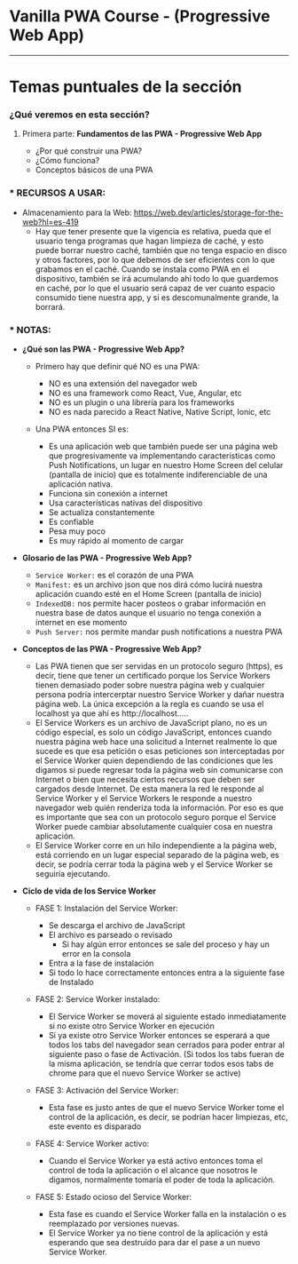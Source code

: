 # Vanilla PWA Course - (Progressive Web App)

---

# Temas puntuales de la sección

### ¿Qué veremos en esta sección?

1. Primera parte: **Fundamentos de las PWA - Progressive Web App**

   - ¿Por qué construir una PWA?
   - ¿Cómo funciona?
   - Conceptos básicos de una PWA

### \* RECURSOS A USAR:

- Almacenamiento para la Web: https://web.dev/articles/storage-for-the-web?hl=es-419
  - Hay que tener presente que la vigencia es relativa, pueda que el usuario tenga programas que hagan limpieza de caché, y esto puede borrar nuestro caché, también que no tenga espacio en disco y otros factores, por lo que debemos de ser eficientes con lo que grabamos en el caché. Cuando se instala como PWA en el dispositivo, también se irá acumulando ahí todo lo que guardemos en caché, por lo que el usuario será capaz de ver cuanto espacio consumido tiene nuestra app, y si es descomunalmente grande, la borrará.

### \* NOTAS:

- **¿Qué son las PWA - Progressive Web App?**

  - Primero hay que definir qué NO es una PWA:

    - NO es una extensión del navegador web
    - NO es una framework como React, Vue, Angular, etc
    - NO es un plugin o una librería para los frameworks
    - NO es nada parecido a React Native, Native Script, Ionic, etc

  - Una PWA entonces SI es:

    - Es una aplicación web que también puede ser una página web que progresivamente va implementando características como Push Notifications, un lugar en nuestro Home Screen del celular (pantalla de inicio) que es totalmente indiferenciable de una aplicación nativa.
    - Funciona sin conexión a internet
    - Usa características nativas del dispositivo
    - Se actualiza constantemente
    - Es confiable
    - Pesa muy poco
    - Es muy rápido al momento de cargar

- **Glosario de las PWA - Progressive Web App?**

  - `Service Worker:` es el corazón de una PWA
  - `Manifest:` es un archivo json que nos dirá cómo lucirá nuestra aplicación cuando esté en el Home Screen (pantalla de inicio)
  - `IndexedDB:` nos permite hacer posteos o grabar información en nuestra base de datos aunque el usuario no tenga conexión a internet en ese momento
  - `Push Server:` nos permite mandar push notifications a nuestra PWA

- **Conceptos de las PWA - Progressive Web App?**

  - Las PWA tienen que ser servidas en un protocolo seguro (https), es decir, tiene que tener un certificado porque los Service Workers tienen demasiado poder sobre nuestra página web y cualquier persona podría intercerptar nuestro Service Worker y dañar nuestra página web. La única excepción a la regla es cuando se usa el localhost ya que ahí es http://localhost.....
  - El Service Workers es un archivo de JavaScript plano, no es un código especial, es solo un código JavaScript, entonces cuando nuestra página web hace una solicitud a Internet realmente lo que sucede es que esa petición o esas peticiones son interceptadas por el Service Worker quien dependiendo de las condiciones que les digamos si puede regresar toda la página web sin comunicarse con Internet o bien que necesita ciertos recursos que deben ser cargados desde Internet. De esta manera la red le responde al Service Worker y el Service Workers le responde a nuestro navegador web quién renderiza toda la información. Por eso es que es importante que sea con un protocolo seguro porque el Service Worker puede cambiar absolutamente cualquier cosa en nuestra aplicación.
  - El Service Worker corre en un hilo independiente a la página web, está corriendo en un lugar especial separado de la página web, es decir, se podría cerrar toda la página web y el Service Worker se seguiría ejecutando.

- **Ciclo de vida de los Service Worker**

  - FASE 1: Instalación del Service Worker:

    - Se descarga el archivo de JavaScript
    - El archivo es parseado o revisado
      - Si hay algún error entonces se sale del proceso y hay un error en la consola
    - Entra a la fase de instalación
    - Si todo lo hace correctamente entonces entra a la siguiente fase de Instalado

  - FASE 2: Service Worker instalado:

    - El Service Worker se moverá al siguiente estado inmediatamente si no existe otro Service Worker en ejecución
    - Si ya existe otro Service Worker entonces se esperará a que todos los tabs del navegador sean cerrados para poder entrar al siguiente paso o fase de Activación. (Si todos los tabs fueran de la misma aplicación, se tendría que cerrar todos esos tabs de chrome para que el nuevo Service Worker se active)

  - FASE 3: Activación del Service Worker:

    - Esta fase es justo antes de que el nuevo Service Worker tome el control de la aplicación, es decir, se podrían hacer limpiezas, etc, este evento es disparado

  - FASE 4: Service Worker activo:

    - Cuando el Service Worker ya está activo entonces toma el control de toda la aplicación o el alcance que nosotros le digamos, normalmente tomaría el poder de toda la aplicación.

  - FASE 5: Estado ocioso del Service Worker:

    - Esta fase es cuando el Service Worker falla en la instalación o es reemplazado por versiones nuevas.
    - El Service Worker ya no tiene control de la aplicación y está esperando que sea destruído para dar el pase a un nuevo Service Worker.
